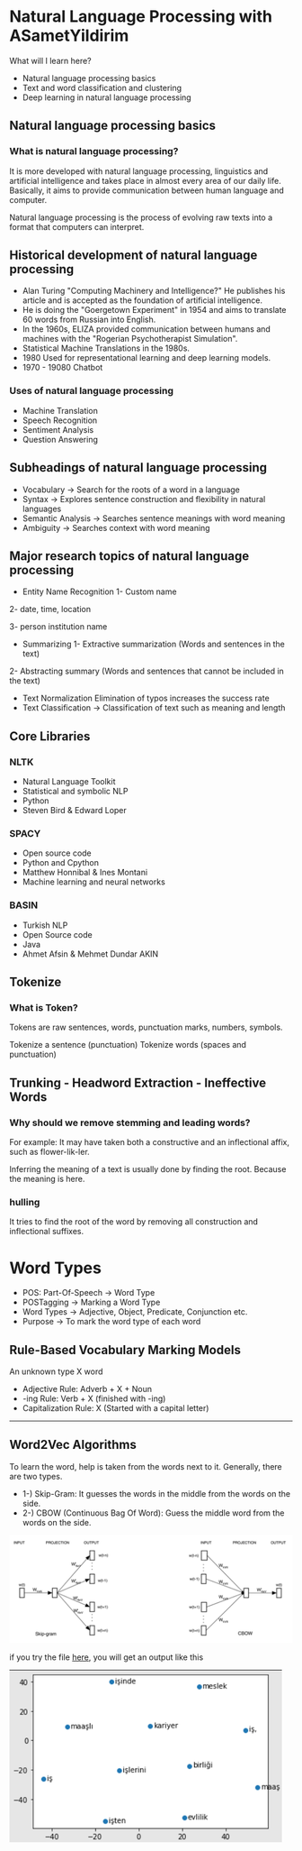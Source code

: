 # Natural Language Processing with ASametYildirim


What will I learn here?

- Natural language processing basics
- Text and word classification and clustering
- Deep learning in natural language processing

## Natural language processing basics
### What is natural language processing?
It is more developed with natural language processing, linguistics and artificial intelligence and takes place in almost every area of our daily life. Basically, it aims to provide communication between human language and computer.

Natural language processing is the process of evolving raw texts into a format that computers can interpret.



## Historical development of natural language processing
- Alan Turing "Computing Machinery and Intelligence?" He publishes his article and is accepted as the foundation of artificial intelligence.
- He is doing the "Goergetown Experiment" in 1954 and aims to translate 60 words from Russian into English.
- In the 1960s, ELIZA provided communication between humans and machines with the "Rogerian Psychotherapist Simulation".
- Statistical Machine Translations in the 1980s.
- 1980 Used for representational learning and deep learning models.
- 1970 - 19080 Chatbot

### Uses of natural language processing
- Machine Translation
- Speech Recognition
- Sentiment Analysis
- Question Answering

## Subheadings of natural language processing
- Vocabulary
-> Search for the roots of a word in a language
- Syntax
-> Explores sentence construction and flexibility in natural languages
- Semantic Analysis
-> Searches sentence meanings with word meaning
- Ambiguity
-> Searches context with word meaning

## Major research topics of natural language processing
- Entity Name Recognition
1- Custom name

2- date, time, location

3- person institution name

- Summarizing
1- Extractive summarization (Words and sentences in the text)

2- Abstracting summary (Words and sentences that cannot be included in the text)

- Text Normalization
Elimination of typos increases the success rate
- Text Classification
-> Classification of text such as meaning and length

## Core Libraries

### NLTK
- Natural Language Toolkit
- Statistical and symbolic NLP
- Python
- Steven Bird & Edward Loper

### SPACY
- Open source code
- Python and Cpython
- Matthew Honnibal & Ines Montani
- Machine learning and neural networks

### BASIN
- Turkish NLP
- Open Source code
- Java
- Ahmet Afsin & Mehmet Dundar AKIN


## Tokenize
### What is Token?
Tokens are raw sentences, words, punctuation marks, numbers, symbols.

Tokenize a sentence (punctuation)
Tokenize words (spaces and punctuation)

## Trunking - Headword Extraction - Ineffective Words
### Why should we remove stemming and leading words?
For example: It may have taken both a constructive and an inflectional affix, such as flower-lik-ler.

Inferring the meaning of a text is usually done by finding the root. Because the meaning is here.

### hulling
It tries to find the root of the word by removing all construction and inflectional suffixes.


# Word Types
- POS: Part-Of-Speech -> Word Type
- POSTagging -> Marking a Word Type
- Word Types -> Adjective, Object, Predicate, Conjunction etc.
- Purpose -> To mark the word type of each word

## Rule-Based Vocabulary Marking Models
An unknown type X word
- Adjective Rule: Adverb + X + Noun
- -ing Rule: Verb + X (finished with -ing)
- Capitalization Rule: X (Started with a capital letter)


---
## Word2Vec Algorithms

To learn the word, help is taken from the words next to it. Generally, there are two types.

- 1-) Skip-Gram: It guesses the words in the middle from the words on the side.
- 2-) CBOW (Continuous Bag Of Word): Guess the middle word from the words on the side.

![](https://github.com/asametyildirim/Natural-Language-Processing/blob/main/word2vec.png)

if you try the file [here](word2vec.py), you will get an output like this

![](word2vec-demo.png)
